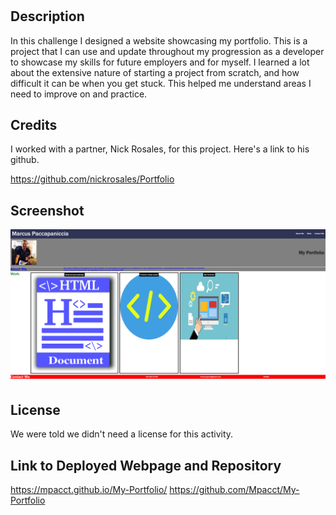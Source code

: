 # <My Portfolio>

## Description

In this challenge I designed a website showcasing my portfolio.  This is a project that I can use and update throughout my progression as a developer to showcase my skills for future employers and for myself.  I learned a lot about the extensive nature of starting a project from scratch, and how difficult it can be when you get stuck.  This helped me understand areas I need to improve on and practice.

## Credits

I worked with a partner, Nick Rosales, for this project.  Here's a link to his github.

https://github.com/nickrosales/Portfolio

## Screenshot

![screenshot of completed page](./assets/images/Screenshot.png)

## License

We were told we didn't need a license for this activity.

## Link to Deployed Webpage and Repository
https://mpacct.github.io/My-Portfolio/
https://github.com/Mpacct/My-Portfolio

